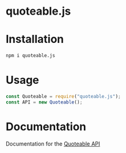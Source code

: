 # quoteable.js
 
# Installation
```bash
npm i quoteable.js
```

# Usage
```javascript
const Quoteable = require("quoteable.js");
const API = new Quoteable();
```

# Documentation
Documentation for the [Quoteable API](https://github.com/lukePeavey/quotable#api-reference)